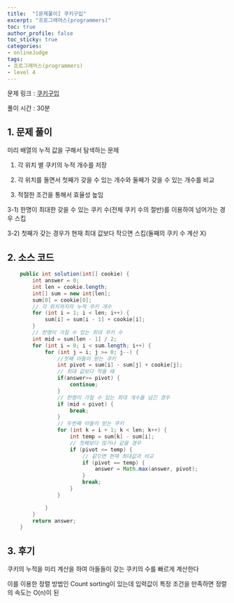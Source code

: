 ```yaml
---
title:  "[문제풀이] 쿠키구입"
excerpt: "프로그래머스(programmers)"
toc: true
author_profile: false
toc_sticky: true
categories:
- onlineJudge
tags:
- 프로그래머스(programmers)
- level 4
---
```


문제 링크 : [쿠키구입](https://programmers.co.kr/learn/courses/30/lessons/49995)

풀이 시간 : 30분


## 1. 문제 풀이

미리 배열의 누적 값을 구해서 탐색하는 문제

1) 각 위치 별 쿠키의 누적 개수를 저장

2) 각 위치를 돌면서 첫째가 갖을 수 있는 개수와 둘째가 갖을 수 있는 개수를 비교

3) 적절한 조건을 통해서 효율성 높임

3-1) 한명이 최대한 갖을 수 있는 쿠키 수(전체 쿠키 수의 절반)를 이용하여 넘어가는 경우 스킵

3-2) 첫째가 갖는 경우가 현재 최대 값보다 작으면 스킵(둘째의 쿠키 수 계산 X)


## 2. 소스 코드

```java
    public int solution(int[] cookie) {
        int answer = 0;
		int len = cookie.length;
		int[] sum = new int[len];
		sum[0] = cookie[0];
		// 각 위치까지의 누적 쿠키 개수
		for (int i = 1; i < len; i++) {
			sum[i] = sum[i - 1] + cookie[i];
		}
		// 한명이 가질 수 있는 최대 쿠키 수
		int mid = sum[len - 1] / 2;
		for (int i = 0; i < sum.length; i++) {
			for (int j = i; j >= 0; j--) {
				//첫째 아들이 받는 쿠키
				int pivot = sum[i] - sum[j] + cookie[j];
				// 최대 값보다 작을 때
				if(answer>= pivot) {
					continue;
				}
				// 한명이 가질 수 있는 최대 개수를 넘긴 경우
				if (mid < pivot) {
					break;
				}
				// 두번째 아들이 받는 쿠키
				for (int k = i + 1; k < len; k++) {
					int temp = sum[k] - sum[i];
					// 첫째보다 많거나 같을 경우
					if (pivot <= temp) {
						// 같으면 현재 최대값과 비교
						if (pivot == temp) {
							answer = Math.max(answer, pivot);
						}
						break;
					}
				}

			}
		}
		return answer;
    }
```

## 3. 후기

쿠키의 누적을 미리 계산을 하여 아들들이 갖는 쿠키의 수를 빠르게 계산한다

이를 이용한 정렬 방법인 Count sorting이 있는데 입력값이 특정 조건을 만족하면 정렬의 속도는 O(n)이 된